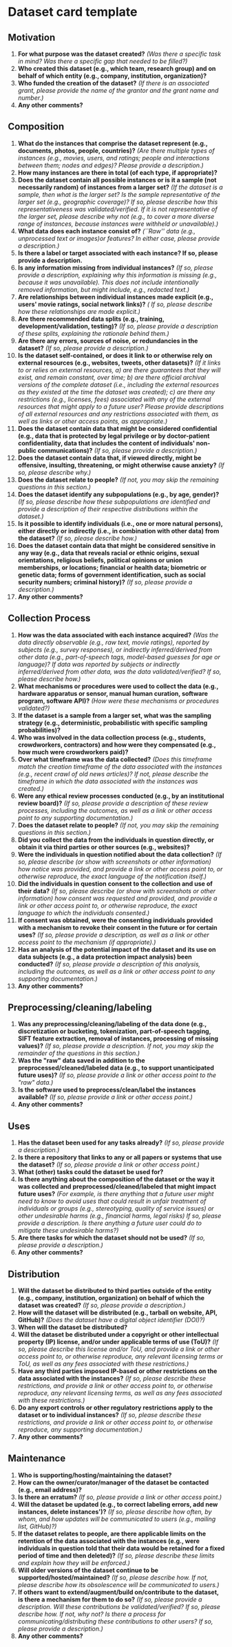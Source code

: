 # Dataset card template

## Motivation
1. **For what purpose was the dataset created?** *(Was there a specific task in mind? Was there a specific gap that needed to be filled?)*
2. **Who created this dataset (e.g., which team, research group) and on behalf of which entity (e.g., company, institution, organization)?**
3. **Who funded the creation of the dataset?** *(If there is an associated grant, please provide the name of the grantor and the grant name and number.)*
4. **Any other comments?**


## Composition
1. **What do the instances that comprise the dataset represent (e.g., documents, photos, people, countries)?** *(Are there multiple types of instances (e.g., movies, users, and ratings; people and interactions between them; nodes and edges)? Please provide a description.)*
2. **How many instances are there in total (of each type, if appropriate)?**
3. **Does the dataset contain all possible instances or is it a sample (not necessarily random) of instances from a larger set?** *(If the dataset is a sample, then what is the larger set? Is the sample representative of the larger set (e.g., geographic coverage)? If so, please describe how this representativeness was validated/verified. If it is not representative of the larger set, please describe why not (e.g., to cover a more diverse range of instances, because instances were withheld or unavailable).)*
4. **What data does each instance consist of?** *(``Raw'' data (e.g., unprocessed text or images)or features? In either case, please provide a description.)*
5. **Is there a label or target associated with each instance? If so, please provide a description.**
6. **Is any information missing from individual instances?** *(If so, please provide a description, explaining why this information is missing (e.g., because it was unavailable). This does not include intentionally removed information, but might include, e.g., redacted text.)*
7. **Are relationships between individual instances made explicit (e.g., users' movie ratings, social network links)?** *( If so, please describe how these relationships are made explicit.)*
8. **Are there recommended data splits (e.g., training, development/validation, testing)?** *(If so, please provide a description of these splits, explaining the rationale behind them.)*
9. **Are there any errors, sources of noise, or redundancies in the dataset?** *(If so, please provide a description.)*
10. **Is the dataset self-contained, or does it link to or otherwise rely on external resources (e.g., websites, tweets, other datasets)?** *(If it links to or relies on external resources, a) are there guarantees that they will exist, and remain constant, over time; b) are there official archival versions of the complete dataset (i.e., including the external resources as they existed at the time the dataset was created); c) are there any restrictions (e.g., licenses, fees) associated with any of the external resources that might apply to a future user? Please provide descriptions of all external resources and any restrictions associated with them, as well as links or other access points, as appropriate.)*
11. **Does the dataset contain data that might be considered confidential (e.g., data that is protected by legal privilege or by doctor-patient confidentiality, data that includes the content of individuals' non-public communications)?** *(If so, please provide a description.)*
12. **Does the dataset contain data that, if viewed directly, might be offensive, insulting, threatening, or might otherwise cause anxiety?** *(If so, please describe why.)*
13. **Does the dataset relate to people?** *(If not, you may skip the remaining questions in this section.)*
14. **Does the dataset identify any subpopulations (e.g., by age, gender)?** *(If so, please describe how these subpopulations are identified and provide a description of their respective distributions within the dataset.)*
15. **Is it possible to identify individuals (i.e., one or more natural persons), either directly or indirectly (i.e., in combination with other data) from the dataset?** *(If so, please describe how.)*
16. **Does the dataset contain data that might be considered sensitive in any way (e.g., data that reveals racial or ethnic origins, sexual orientations, religious beliefs, political opinions or union memberships, or locations; financial or health data; biometric or genetic data; forms of government identification, such as social security numbers; criminal history)?** *(If so, please provide a description.)*
17. **Any other comments?**

## Collection Process
1. **How was the data associated with each instance acquired?** *(Was the data directly observable (e.g., raw text, movie ratings), reported by subjects (e.g., survey responses), or indirectly inferred/derived from other data (e.g., part-of-speech tags, model-based guesses for age or language)? If data was reported by subjects or indirectly inferred/derived from other data, was the data validated/verified? If so, please describe how.)*
2. **What mechanisms or procedures were used to collect the data (e.g., hardware apparatus or sensor, manual human curation, software program, software API)?** *(How were these mechanisms or procedures validated?)*
3. **If the dataset is a sample from a larger set, what was the sampling strategy (e.g., deterministic, probabilistic with specific sampling probabilities)?**
4. **Who was involved in the data collection process (e.g., students, crowdworkers, contractors) and how were they compensated (e.g., how much were crowdworkers paid)?**
5. **Over what timeframe was the data collected?** *(Does this timeframe match the creation timeframe of the data associated with the instances (e.g., recent crawl of old news articles)?  If not, please describe the timeframe in which the data associated with the instances was created.)*
6. **Were any ethical review processes conducted (e.g., by an institutional review board)?** *(If so, please provide a description of these review processes, including the outcomes, as well as a link or other access point to any supporting documentation.)*
7. **Does the dataset relate to people?** *(If not, you may skip the remaining questions in this section.)*
8. **Did you collect the data from the individuals in question directly, or obtain it via third parties or other sources (e.g., websites)?**
9. **Were the individuals in question notified about the data collection?** *(If so, please describe (or show with screenshots or other information) how notice was provided, and provide a link or other access point to, or otherwise reproduce, the exact language of the notification itself.)*
10. **Did the individuals in question consent to the collection and use of their data?** *(If so, please describe (or show with screenshots or other information) how consent was requested and provided, and provide a link or other access point to, or otherwise reproduce, the exact language to which the individuals consented.)*
11. **If consent was obtained, were the consenting individuals provided with a mechanism to revoke their consent in the future or for certain uses?** *(If so, please provide a description, as well as a link or other access point to the mechanism (if appropriate).)*
12. **Has an analysis of the potential impact of the dataset and its use on data subjects (e.g., a data protection impact analysis) been conducted?** *(If so, please provide a description of this analysis, including the outcomes, as well as a link or other access point to any supporting documentation.)*
13. **Any other comments?**


## Preprocessing/cleaning/labeling
1. **Was any preprocessing/cleaning/labeling of the data done (e.g., discretization or bucketing, tokenization, part-of-speech tagging, SIFT feature extraction, removal of instances, processing of missing values)?** *(If so, please provide a description. If not, you may skip the remainder of the questions in this section.)*
2. **Was the "raw" data saved in addition to the preprocessed/cleaned/labeled data (e.g., to support unanticipated future uses)?** *(If so, please provide a link or other access point to the "raw" data.)*
3. **Is the software used to preprocess/clean/label the instances available?** *(If so, please provide a link or other access point.)*
4. **Any other comments?**


## Uses
1. **Has the dataset been used for any tasks already?** *(If so, please provide a description.)*
2. **Is there a repository that links to any or all papers or systems that use the dataset?** *(If so, please provide a link or other access point.)*
3. **What (other) tasks could the dataset be used for?**
4. **Is there anything about the composition of the dataset or the way it was collected and preprocessed/cleaned/labeled that might impact future uses?** *(For example, is there anything that a future user might need to know to avoid uses that could result in unfair treatment of individuals or groups (e.g., stereotyping, quality of service issues) or other undesirable harms (e.g., financial harms, legal risks)  If so, please provide a description. Is there anything a future user could do to mitigate these undesirable harms?)*
5. **Are there tasks for which the dataset should not be used?** *(If so, please provide a description.)*
6. **Any other comments?**


## Distribution
1. **Will the dataset be distributed to third parties outside of the entity (e.g., company, institution, organization) on behalf of which the dataset was created?** *(If so, please provide a description.)*
2. **How will the dataset will be distributed (e.g., tarball  on website, API, GitHub)?** *(Does the dataset have a digital object identifier (DOI)?)*
3. **When will the dataset be distributed?**
4. **Will the dataset be distributed under a copyright or other intellectual property (IP) license, and/or under applicable terms of use (ToU)?** *(If so, please describe this license and/or ToU, and provide a link or other access point to, or otherwise reproduce, any relevant licensing terms or ToU, as well as any fees associated with these restrictions.)*
5. **Have any third parties imposed IP-based or other restrictions on the data associated with the instances?** *(If so, please describe these restrictions, and provide a link or other access point to, or otherwise reproduce, any relevant licensing terms, as well as any fees associated with these restrictions.)*
6. **Do any export controls or other regulatory restrictions apply to the dataset or to individual instances?** *(If so, please describe these restrictions, and provide a link or other access point to, or otherwise reproduce, any supporting documentation.)*
7. **Any other comments?**


## Maintenance
1. **Who is supporting/hosting/maintaining the dataset?**
2. **How can the owner/curator/manager of the dataset be contacted (e.g., email address)?**
3. **Is there an erratum?** *(If so, please provide a link or other access point.)*
4. **Will the dataset be updated (e.g., to correct labeling errors, add new instances, delete instances')?** *(If so, please describe how often, by whom, and how updates will be communicated to users (e.g., mailing list, GitHub)?)*
5. **If the dataset relates to people, are there applicable limits on the retention of the data associated with the instances (e.g., were individuals in question told that their data would be retained for a fixed period of time and then deleted)?** *(If so, please describe these limits and explain how they will be enforced.)*
6. **Will older versions of the dataset continue to be supported/hosted/maintained?** *(If so, please describe how. If not, please describe how its obsolescence will be communicated to users.)*
7. **If others want to extend/augment/build on/contribute to the dataset, is there a mechanism for them to do so?** *(If so, please provide a description. Will these contributions be validated/verified? If so, please describe how. If not, why not? Is there a process for communicating/distributing these contributions to other users? If so, please provide a description.)*
8. **Any other comments?**
